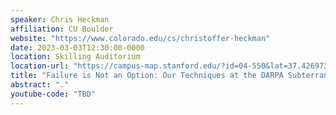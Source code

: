 ```yaml
---
speaker: Chris Heckman
affiliation: CU Boulder
website: "https://www.colorado.edu/cs/christoffer-heckman"
date: 2023-03-03T12:30:00-0000
location: Skilling Auditorium
location-url: "https://campus-map.stanford.edu/?id=04-550&lat=37.42697371527761&lng=-122.17280664808126&zoom=18&srch=undefined"
title: "Failure is Not an Option: Our Techniques at the DARPA Subterranean Challenge, Lessons Learned, and Next Steps"
abstract: "."
youtube-code: "TBD"
---
```

